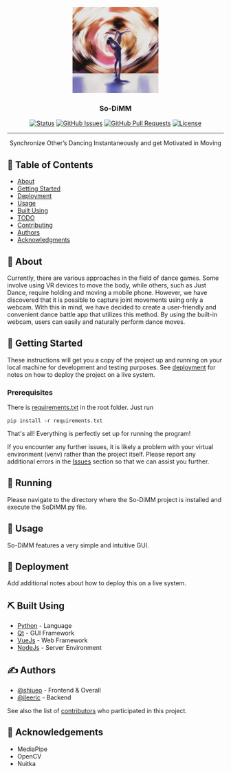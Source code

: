<p align="center">
  <a href="" rel="noopener">
 <img width=200px height=200px src="https://github.com/shiueo-storage/So-DiMM/blob/main/assets/sodimm_icon.png?raw=true" alt="Project logo"></a>
</p>

<h3 align="center">So-DiMM</h3>

<div align="center">

  [![Status](https://img.shields.io/badge/status-active-success.svg)]() 
  [![GitHub Issues](https://img.shields.io/github/issues/shiueo-storage/So-DiMM.svg)](https://github.com/kylelobo/The-Documentation-Compendium/issues)
  [![GitHub Pull Requests](https://img.shields.io/github/issues-pr/shiueo-storage/So-DiMM.svg)](https://github.com/kylelobo/The-Documentation-Compendium/pulls)
  [![License](https://img.shields.io/badge/license-MIT-blue.svg)](/LICENSE)

</div>

---

<p align="center"> Synchronize Other’s Dancing Instantaneously and get Motivated in Moving
    <br> 
</p>

## 📝 Table of Contents
- [About](#about)
- [Getting Started](#getting_started)
- [Deployment](#deployment)
- [Usage](#usage)
- [Built Using](#built_using)
- [TODO](../TODO.md)
- [Contributing](../CONTRIBUTING.md)
- [Authors](#authors)
- [Acknowledgments](#acknowledgement)

## 🧐 About <a name = "about"></a>
Currently, there are various approaches in the field of dance games. Some involve using VR devices to move the body, while others, such as Just Dance, require holding and moving a mobile phone. However, we have discovered that it is possible to capture joint movements using only a webcam. With this in mind, we have decided to create a user-friendly and convenient dance battle app that utilizes this method. By using the built-in webcam, users can easily and naturally perform dance moves.


## 🏁 Getting Started <a name = "getting_started"></a>
These instructions will get you a copy of the project up and running on your local machine for development and testing purposes. See [deployment](#deployment) for notes on how to deploy the project on a live system.

### Prerequisites
There is [requirements.txt](https://github.com/shiueo-storage/So-DiMM/blob/main/requirements.txt) in the root folder. Just run 

```
pip install -r requirements.txt
```
That's all! Everything is perfectly set up for running the program!  

If you encounter any further issues, it is likely a problem with your virtual environment (venv) rather than the project itself. Please report any additional errors in the [Issues](https://github.com/shiueo-storage/So-DiMM/issues) section so that we can assist you further.

## 🔧 Running
Please navigate to the directory where the So-DiMM project is installed and execute the SoDiMM.py file.

## 🎈 Usage <a name="usage"></a>
So-DiMM features a very simple and intuitive GUI.

## 🚀 Deployment <a name = "deployment"></a>
Add additional notes about how to deploy this on a live system.

## ⛏️ Built Using <a name = "built_using"></a>
- [Python](https://www.python.org/) - Language
- [Qt](https://www.qt.io/) - GUI Framework
- [VueJs](https://vuejs.org/) - Web Framework
- [NodeJs](https://nodejs.org/en/) - Server Environment

## ✍️ Authors <a name = "authors"></a>
- [@shiueo](https://github.com/shiueo) - Frontend & Overall
- [@ileeric](https://github.com/ileeric) - Backend

See also the list of [contributors](https://github.com/shiueo-storage/So-DiMM/contributors) who participated in this project.

## 🎉 Acknowledgements <a name = "acknowledgement"></a>
- MediaPipe
- OpenCV
- Nuitka
